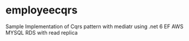# employeecqrs
Sample Implementation of Cqrs pattern with mediatr using .net 6 EF AWS MYSQL RDS with read replica
